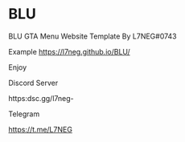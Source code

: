 # BLU
BLU GTA Menu Website Template By L7NEG#0743

Example https://l7neg.github.io/BLU/

Enjoy

Discord Server

https:dsc.gg/l7neg-

Telegram

https://t.me/L7NEG
